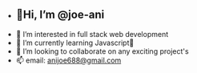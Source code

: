 -  <h2>👋Hi, I’m @joe-ani</h2>
- 👀 I’m interested in full stack web development
- 🌱 I’m currently learning Javascript🚀
- 💞️ I’m looking to collaborate on any exciting project's
- 📫 email: anijoe688@gmail.com 

<!---
joe-ani/joe-ani is a ✨ special ✨ repository because its `README.md` (this file) appears on your GitHub profile.
You can click the Preview link to take a look at your changes.
--->
